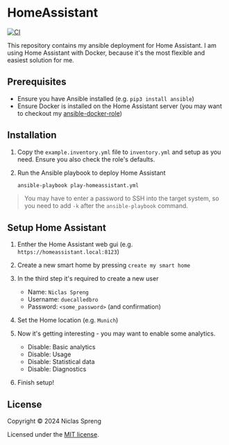 # HomeAssistant

[![CI](https://github.com/DudeCalledBro/homeassistant/actions/workflows/ci.yml/badge.svg)](https://github.com/DudeCalledBro/homeassistant/actions/workflows/ci.yml)

This repository contains my ansible deployment for Home Assistant. I am using Home Assistant with Docker, because it's the most flexible and easiest solution for me.

## Prerequisites

- Ensure you have Ansible installed (e.g. `pip3 install ansible`)
- Ensure Docker is installed on the Home Assistant server (you may want to checkout my [ansible-docker-role](https://github.com/DudeCalledBro/ansible-role-docker))

## Installation

1. Copy the `example.inventory.yml` file to `inventory.yml` and setup as you need. Ensure you also check the role's defaults.

2. Run the Ansible playbook to deploy Home Assistant

    ```bash
    ansible-playbook play-homeassistant.yml
    ```

> You may have to enter a password to SSH into the target system, so you need to add `-k` after the `ansible-playbook` command.

## Setup Home Assistant

1. Enther the Home Assistant web gui (e.g. `https://homeassistant.local:8123`)

2. Create a new smart home by pressing `create my smart home`

3. In the third step it's required to create a new user

    - Name: `Niclas Spreng`
    - Username: `duecalledbro`
    - Password: `<some_password>` (and confirmation)

4. Set the Home location (e.g. `Munich`)

5. Now it's getting interesting - you may want to enable some analytics.

    - Disable: Basic analytics
    - Disable: Usage
    - Disable: Statistical data
    - Disable: Diagnostics

6. Finish setup!

## License

Copyright © 2024 Niclas Spreng

Licensed under the [MIT license](LICENSE).
